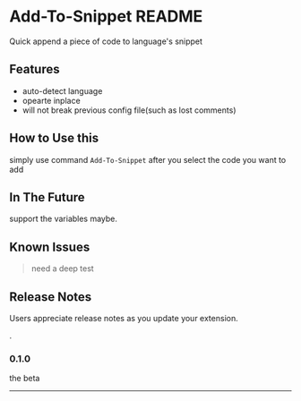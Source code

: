 # Add-To-Snippet README

Quick append a piece of code to language's snippet

## Features

* auto-detect language
* opearte inplace
* will not break previous config file(such as lost comments)

## How to Use this

simply use command `Add-To-Snippet` after you select the code you want to add

## In The Future

support the variables maybe.

## Known Issues

> need a deep test

## Release Notes

Users appreciate release notes as you update your extension.

.

### 0.1.0

the beta

-----------------------------------------------------------------------------------------------------------

